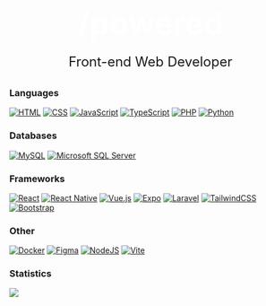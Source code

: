 <h1 style="width: 100%; text-align: center; font-size: 56px; line-height: 30%; color: white; text-shadow: 0 0 25px rgba(253,253,253,0.32)">/powered</h1>
<p style="width: 100%; text-align: center; line-height: 180%; font-size: 24px">Front-end Web Developer</p>

### Languages

[![HTML](https://img.shields.io/badge/HTML-%23E34F26.svg?logo=html5&logoColor=white)](#)
[![CSS](https://img.shields.io/badge/CSS-1572B6?logo=css3&logoColor=fff)](#)
[![JavaScript](https://img.shields.io/badge/JavaScript-F7DF1E?logo=javascript&logoColor=000)](#)
[![TypeScript](https://img.shields.io/badge/TypeScript-3178C6?logo=typescript&logoColor=fff)](#)
[![PHP](https://img.shields.io/badge/php-%23777BB4.svg?&logo=php&logoColor=white)](#)
[![Python](https://img.shields.io/badge/Python-3776AB?logo=python&logoColor=fff)](#)

### Databases

[![MySQL](https://img.shields.io/badge/MySQL-4479A1?logo=mysql&logoColor=fff)](#)
[![Microsoft SQL Server](https://custom-icon-badges.demolab.com/badge/Microsoft%20SQL%20Server-CC2927?logo=mssqlserver-white&logoColor=white)](#)

### Frameworks

[![React](https://img.shields.io/badge/React-%2320232a.svg?logo=react&logoColor=%2361DAFB)](#)
[![React Native](https://img.shields.io/badge/React_Native-%2320232a.svg?logo=react&logoColor=%2361DAFB)](#)
[![Vue.js](https://img.shields.io/badge/Vue.js-4FC08D?logo=vuedotjs&logoColor=fff)](#)
[![Expo](https://img.shields.io/badge/Expo-000020?logo=expo&logoColor=fff)](#)
[![Laravel](https://img.shields.io/badge/Laravel-%23FF2D20.svg?logo=laravel&logoColor=white)](#)
[![TailwindCSS](https://img.shields.io/badge/Tailwind%20CSS-%2338B2AC.svg?logo=tailwind-css&logoColor=white)](#)
[![Bootstrap](https://img.shields.io/badge/Bootstrap-7952B3?logo=bootstrap&logoColor=fff)](#)

### Other

[![Docker](https://img.shields.io/badge/Docker-2496ED?logo=docker&logoColor=fff)](#)
[![Figma](https://img.shields.io/badge/Figma-F24E1E?logo=figma&logoColor=white)](#)
[![NodeJS](https://img.shields.io/badge/Node.js-6DA55F?logo=node.js&logoColor=white)](#)
[![Vite](https://img.shields.io/badge/Vite-646CFF?logo=vite&logoColor=fff)](#)

### Statistics
<a><img src="https://github-readme-stats.vercel.app/api/top-langs/?username=p0wered&layout=normal&title_color=2DA44E&text_color=c9c9c9&bg_color=0d1117&border_color=3d444d"/></a>
